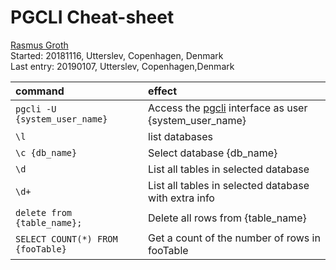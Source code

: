 # PGCLI Cheat-sheet
[Rasmus Groth](https://github.com/bliiir)  
Started: 20181116, Utterslev, Copenhagen, Denmark  
Last entry: 20190107, Utterslev, Copenhagen,Denmark



| command | effect |
| :-- | :-- |
| ```pgcli -U {system_user_name}``` | Access the [pgcli](https://www.pgcli.com/docs) interface as user {system_user_name} |
| ```\l``` | list databases |
| ```\c {db_name}``` | Select database {db_name} |
| ```\d``` | List all tables in selected database |
| ```\d+``` | List all tables in selected database with extra info |
| ```delete from {table_name};``` | Delete all rows from {table_name} |
| ```SELECT COUNT(*) FROM {fooTable}``` | Get a count of the number of rows in fooTable |
